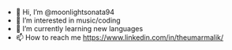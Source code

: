 - 👋 Hi, I’m @moonlightsonata94
- 👀 I’m interested in music/coding
- 🌱 I’m currently learning new languages
- 📫 How to reach me https://www.linkedin.com/in/theumarmalik/

<!---
moonlightsonata94/moonlightsonata94 is a ✨ special ✨ repository because its `README.md` (this file) appears on your GitHub profile.
You can click the Preview link to take a look at your changes.
--->
